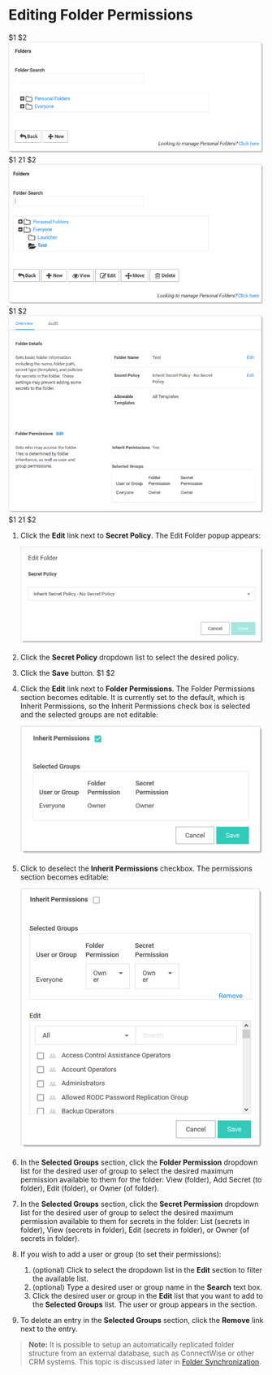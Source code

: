 [title]: # (Editing Folder Permissions)
[tags]: # (Folder)
[priority]: # (1000)

# Editing Folder Permissions
$1
$2
   ![image-20200526105212752](images/image-20200526105212752.png)
$1
$2$1
$2
   ![image-20200526105305148](images/image-20200526105305148.png)
$1
$2
   ![image-20200526110127406](images/image-20200526110127406.png)
$1
$2$1
$2
   1. Click the **Edit** link next to **Secret Policy**. The Edit Folder popup appears:

      ![image-20200526110608499](images/image-20200526110608499.png)
      
   1. Click the **Secret Policy** dropdown list to select the desired policy.

   1. Click the **Save** button.
$1
$2
   1. Click the **Edit** link next to **Folder Permissions**. The Folder Permissions section becomes editable. It is currently set to the default, which is Inherit Permissions, so the Inherit Permissions check box is selected and the selected groups are not editable:

      ![image-20200526111329578](images/image-20200526111329578.png)

   1. Click to deselect the **Inherit Permissions** checkbox. The permissions section becomes editable:

      ![image-20200526111502299](images/image-20200526111502299.png)

   1. In the **Selected Groups** section, click the **Folder Permission** dropdown list for the desired user of group to select the desired maximum permission available to them for the folder: View (folder), Add Secret (to folder), Edit (folder), or Owner (of folder). 

   1. In the **Selected Groups** section, click the **Secret Permission** dropdown list for the desired user of group to select the desired maximum permission available to them for secrets in the folder: List (secrets in folder), View (secrets in folder), Edit (secrets in folder), or Owner (of secrets in folder). 

   1. If you wish to add a user or group (to set their permissions):

      1. (optional) Click to select the dropdown list in the **Edit** section to filter the available list.
      1. (optional) Type a desired user or group name in the **Search** text box.
      1. Click the desired user or group in the **Edit** list that you want to add to the **Selected Groups** list. The user or group appears in the section.

   1. To delete an entry in the **Selected Groups** section, click the **Remove** link next to the entry.

   > **Note:** It is possible to setup an automatically replicated folder structure from an external database, such as ConnectWise or other CRM systems. This topic is discussed later in [Folder Synchronization](#folder-synchronization).


